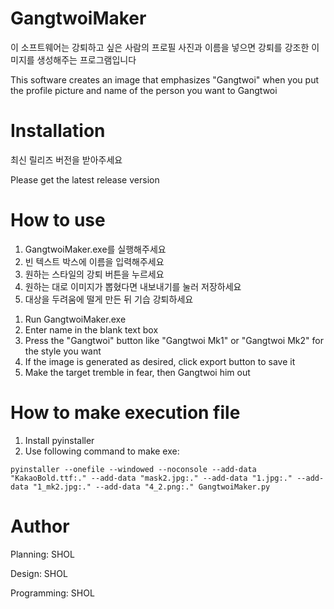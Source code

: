 # GangtwoiMaker
  이 소프트웨어는 강퇴하고 싶은 사람의 프로필 사진과 이름을 넣으면 강퇴를 강조한 이미지를 생성해주는 프로그램입니다
  
  This software creates an image that emphasizes "Gangtwoi" when you put the profile picture and name of the person you want to Gangtwoi

# Installation
  최신 릴리즈 버전을 받아주세요

  Please get the latest release version

# How to use
  1. GangtwoiMaker.exe를 실행해주세요
  2. 빈 텍스트 박스에 이름을 입력해주세요
  3. 원하는 스타일의 강퇴 버튼을 누르세요
  4. 원하는 대로 이미지가 뽑혔다면 내보내기를 눌러 저장하세요
  5. 대상을 두려움에 떨게 만든 뒤 기습 강퇴하세요

<!-- -->
  1. Run GangtwoiMaker.exe
  2. Enter name in the blank text box
  3. Press the "Gangtwoi" button like "Gangtwoi Mk1" or "Gangtwoi Mk2" for the style you want
  4. If the image is generated as desired, click export button to save it
  5. Make the target tremble in fear, then Gangtwoi him out

# How to make execution file
  1. Install pyinstaller
  2. Use following command to make exe:
```
pyinstaller --onefile --windowed --noconsole --add-data "KakaoBold.ttf:." --add-data "mask2.jpg:." --add-data "1.jpg:." --add-data "1_mk2.jpg:." --add-data "4_2.png:." GangtwoiMaker.py
```

# Author
  Planning: SHOL

  Design: SHOL
  
  Programming: SHOL
